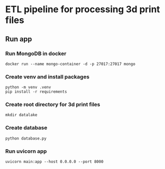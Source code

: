 # ETL pipeline for processing 3d print files

## Run app

### Run MongoDB in docker
```
docker run --name mongo-container -d -p 27017:27017 mongo
```

### Create venv and install packages
```
python -m venv .venv
pip install -r requirements
```

### Create root directory for 3d print files
```
mkdir datalake
```

### Create database
```
python database.py
```

### Run uvicorn app
```
uvicorn main:app --host 0.0.0.0 --port 8000
```

